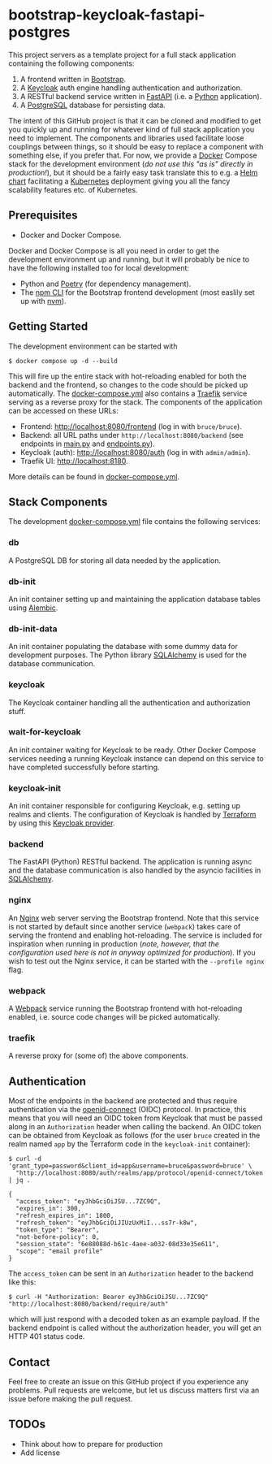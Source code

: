 # bootstrap-keycloak-fastapi-postgres

This project servers as a template project for a full stack application containing
the following components:
1. A frontend written in [Bootstrap](https://getbootstrap.com/).
2. A [Keycloak](https://www.keycloak.org/) auth engine handling authentication
   and authorization.
3. A RESTful backend service written in [FastAPI](https://fastapi.tiangolo.com/)
   (i.e. a [Python](https://www.python.org/) application).
4. A [PostgreSQL](https://www.postgresql.org/) database for persisting data.

The intent of this GitHub project is that it can be cloned and modified to get you
quickly up and running for whatever kind of full stack application you need to
implement. The components and libraries used facilitate loose couplings between
things, so it should be easy to replace a component with something else, if you prefer
that. For now, we provide a [Docker](https://www.docker.com/) Compose stack for the
development environment (_do not use this "as is" directly in production!_), but it
should be a fairly easy task translate this to e.g. a [Helm chart](https://helm.sh/)
facilitating a [Kubernetes](https://kubernetes.io/) deployment giving you all the
fancy scalability features etc. of Kubernetes.

## Prerequisites

* Docker and Docker Compose.

Docker and Docker Compose is all you need in order to get the development environment
up and running, but it will probably be nice to have the following installed too for 
local development:
* Python and [Poetry](https://python-poetry.org/) (for dependency management).
* The [npm CLI](https://github.com/npm/cli) for the Bootstrap frontend development
  (most easlily set up with [nvm](https://github.com/nvm-sh/nvm)).

## Getting Started

The development environment can be started with
```
$ docker compose up -d --build
```

This will fire up the entire stack with hot-reloading enabled for both the backend
and the frontend, so changes to the code should be picked up automatically. The
[docker-compose.yml](docker-compose.yml) also contains a
[Traefik](https://traefik.io/traefik/) service serving as a reverse proxy for
the stack. The components of the application can be accessed on these URLs:
* Frontend: [http://localhost:8080/frontend](http://localhost:8080/frontend)
  (log in with `bruce/bruce`).
* Backend: all URL paths under `http://localhost:8080/backend` (see endpoints in
  [main.py](backend/backend/main.py) and
  [endpoints.py](backend/backend/endpoints.py)).
* Keycloak (auth): [http://localhost:8080/auth](http://localhost:8080/auth)
  (log in with `admin/admin`).
* Traefik UI: [http://localhost:8180](http://localhost:8180).

More details can be found in [docker-compose.yml](docker-compose.yml).

## Stack Components

The development [docker-compose.yml](docker-compose.yml) file contains the
following services:

### db
A PostgreSQL DB for storing all data needed by the application.

### db-init
An init container setting up and maintaining the application database tables
using [Alembic](https://alembic.sqlalchemy.org/en/latest/).

### db-init-data
An init container populating the database with some dummy data for
development purposes. The Python library
[SQLAlchemy](https://www.sqlalchemy.org/) is used for the database
communication.

### keycloak
The Keycloak container handling all the authentication and
authorization stuff.

### wait-for-keycloak
An init container waiting for Keycloak to be ready. Other Docker
Compose services needing a running Keycloak instance can depend on
this service to have completed successfully before starting.

### keycloak-init
An init container responsible for configuring Keycloak, e.g.
setting up realms and clients. The configuration of Keycloak is
handled by [Terraform](https://www.terraform.io/) by using this
[Keycloak provider](https://registry.terraform.io/providers/mrparkers/keycloak/latest/docs).

### backend
The FastAPI (Python) RESTful backend. The application is running async and
the database communication is also handled by the asyncio facilities
in [SQLAlchemy](https://www.sqlalchemy.org/).

### nginx
An [Nginx](https://nginx.org/en/) web server serving the Bootstrap
frontend. Note that this service is not started by default since
another service (`webpack`) takes care of serving the frontend and
enabling hot-reloading. The service is included for inspiration when
running in production (_note, however, that the configuration used
here is not in anyway optimized for production_). If you wish to test
out the Nginx service, it can be started with the `--profile nginx`
flag.

### webpack
A [Webpack](https://webpack.js.org/) service running the Bootstrap
frontend with hot-reloading enabled, i.e. source code changes will
be picked automatically.

### traefik
A reverse proxy for (some of) the above components. 

## Authentication

Most of the endpoints in the backend are protected and thus require
authentication via the
[openid-connect](https://auth0.com/docs/authenticate/protocols/openid-connect-protocol)
(OIDC) protocol. In practice, this means that you will need an OIDC token
from Keycloak that must be passed along in an `Authorization` header
when calling the backend. An OIDC token can be obtained from Keycloak as follows
(for the user `bruce` created in the realm named `app` by the Terraform code in
the `keycloak-init` container):
```
$ curl -d 'grant_type=password&client_id=app&username=bruce&password=bruce' \
  "http://localhost:8080/auth/realms/app/protocol/openid-connect/token | jq .

{
  "access_token": "eyJhbGciOiJSU...7ZC9Q",
  "expires_in": 300,
  "refresh_expires_in": 1800,
  "refresh_token": "eyJhbGciOiJIUzUxMiI...ss7r-k8w",
  "token_type": "Bearer",
  "not-before-policy": 0,
  "session_state": "6e88088d-b61c-4aee-a032-08d33e35e611",
  "scope": "email profile"
}
```
The `access_token` can be sent in an `Authorization` header to the backend
like this:
```
$ curl -H "Authorization: Bearer eyJhbGciOiJSU...7ZC9Q" "http://localhost:8080/backend/require/auth"
```
which will just respond with a decoded token as an example payload. If the backend
endpoint is called without the authorization header, you will get an HTTP 401
status code.

## Contact

Feel free to create an issue on this GitHub project if you experience any problems.
Pull requests are welcome, but let us discuss matters first via an issue before
making the pull request.

## TODOs
* Think about how to prepare for production
* Add license
